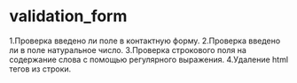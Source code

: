 # validation_form
1.Проверка введено ли поле в контактную форму.
2.Проверка введено ли в поле натуральное число.
3.Проверка строкового поля на содержание слова с помощью регулярного выражения.
4.Удаление html тегов из строки.
